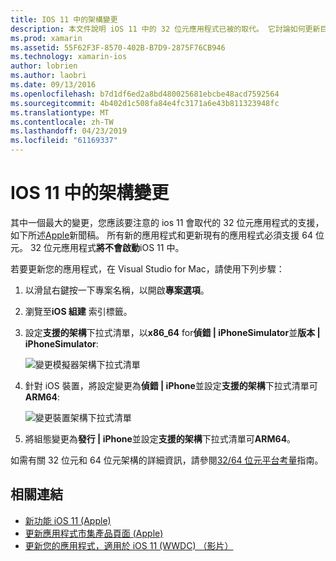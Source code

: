 ```yaml
---
title: IOS 11 中的架構變更
description: 本文件說明 iOS 11 中的 32 位元應用程式已被的取代。 它討論如何更新目標的 64 位元架構的應用程式。
ms.prod: xamarin
ms.assetid: 55F62F3F-8570-402B-B7D9-2875F76CB946
ms.technology: xamarin-ios
author: lobrien
ms.author: laobri
ms.date: 09/13/2016
ms.openlocfilehash: b7d1df6ed2a8bd480025681ebcbe48acd7592564
ms.sourcegitcommit: 4b402d1c508fa84e4fc3171a6e43b811323948fc
ms.translationtype: MT
ms.contentlocale: zh-TW
ms.lasthandoff: 04/23/2019
ms.locfileid: "61169337"
---
```

# <a name="architecture-changes-in-ios-11"></a>IOS 11 中的架構變更

其中一個最大的變更，您應該要注意的 ios 11 會取代的 32 位元應用程式的支援，如下所述[Apple](https://developer.apple.com/news/?id=06282017b)新聞稿。 所有新的應用程式和更新現有的應用程式必須支援 64 位元。 32 位元應用程式**將不會啟動**iOS 11 中。

若要更新您的應用程式，在 Visual Studio for Mac，請使用下列步驟：

1. 以滑鼠右鍵按一下專案名稱，以開啟**專案選項**。
2. 瀏覽至**iOS 組建** 索引標籤。
3. 設定**支援的架構**下拉式清單，以**x86_64** for**偵錯 | iPhoneSimulator**並**版本 | iPhoneSimulator**:

    ![變更模擬器架構下拉式清單](architecture-changes-images/image1.png)

4. 針對 iOS 裝置，將設定變更為**偵錯 | iPhone**並設定**支援的架構**下拉式清單可**ARM64**:

    ![變更裝置架構下拉式清單](architecture-changes-images/image2.png)

5. 將組態變更為**發行 | iPhone**並設定**支援的架構**下拉式清單可**ARM64**。

如需有關 32 位元和 64 位元架構的詳細資訊，請參閱[32/64 位元平台考量](~/cross-platform/macios/32-and-64/index.md#ios)指南。

## <a name="related-links"></a>相關連結

- [新功能 iOS 11 (Apple)](https://developer.apple.com/ios/)
- [更新應用程式市集產品頁面 (Apple)](https://developer.apple.com/app-store/product-page/)
- [更新您的應用程式，適用於 iOS 11 (WWDC) （影片）](https://developer.apple.com/videos/play/wwdc2017/204/)
